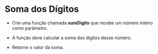 # Soma dos Dígitos

-   Crie uma função chamada **sumDigits** que recebe um número inteiro como parâmetro.

-   A função deve calcular a soma dos dígitos desse número.

-   Retorne o valor da soma.
